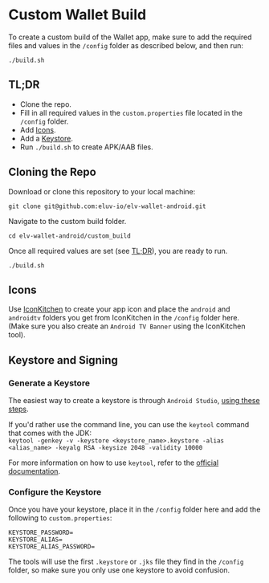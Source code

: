 # Custom Wallet Build
To create a custom build of the Wallet app, make sure to add the required files and values in the 
`/config` folder as described below, and then run:
```shell
./build.sh
```

## TL;DR
* Clone the repo.
* Fill in all required values in the `custom.properties` file located in the `/config` folder.
* Add [Icons](#icons).
* Add a [Keystore](#keystore-and-signing).
* Run `./build.sh` to create APK/AAB files.

## Cloning the Repo
Download or clone this repository to your local machine:
```shell
git clone git@github.com:eluv-io/elv-wallet-android.git
```
Navigate to the custom build folder.
```shell
cd elv-wallet-android/custom_build
```
Once all required values are set (see [TL;DR](#TLDR)), you are ready to run.
```shell
./build.sh
```

## Icons
Use [IconKitchen](https://icon.kitchen) to create your app icon and place the `android` and
`androidtv` folders you get from IconKitchen in the `/config` folder here.  
(Make sure you also create an `Android TV Banner` using the IconKitchen tool).

## Keystore and Signing
### Generate a Keystore
The easiest way to create a keystore is through `Android Studio`, [using these steps](https://developer.android.com/studio/publish/app-signing#generate-key).

If you'd rather use the command line, you can use the `keytool` command that comes with the JDK:  
`keytool -genkey -v -keystore <keystore_name>.keystore -alias <alias_name> -keyalg RSA -keysize 2048 -validity 10000`

For more information on how to use `keytool`, refer to the [official documentation](https://docs.oracle.com/javase/6/docs/technotes/tools/windows/keytool.html).

### Configure the Keystore
Once you have your keystore, place it in the `/config` folder here and add the following to `custom.properties`:
```
KEYSTORE_PASSWORD=
KEYSTORE_ALIAS=
KEYSTORE_ALIAS_PASSWORD=
```
The tools will use the first `.keystore` or `.jks` file they find in the `/config` folder, 
so make sure you only use one keystore to avoid confusion.
